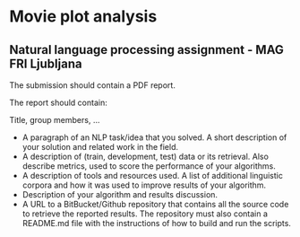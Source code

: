 # Movie plot analysis
## Natural language processing assignment - MAG FRI Ljubljana
The submission should contain a PDF report.

The report should contain:

Title, group members, ...
* A paragraph of an NLP task/idea that you solved. A short description of your solution and related work in the field.
* A description of (train, development, test) data or its retrieval. Also describe metrics, used to score the performance of your algorithms.
* A description of tools and resources used. A list of additional linguistic corpora and how it was used to improve results of your algorithm. 
* Description of your algorithm and results discussion.
* A URL to a BitBucket/Github repository that contains all the source code to retrieve the reported results. The repository must also contain a README.md file with the instructions of how to build and run the scripts.
